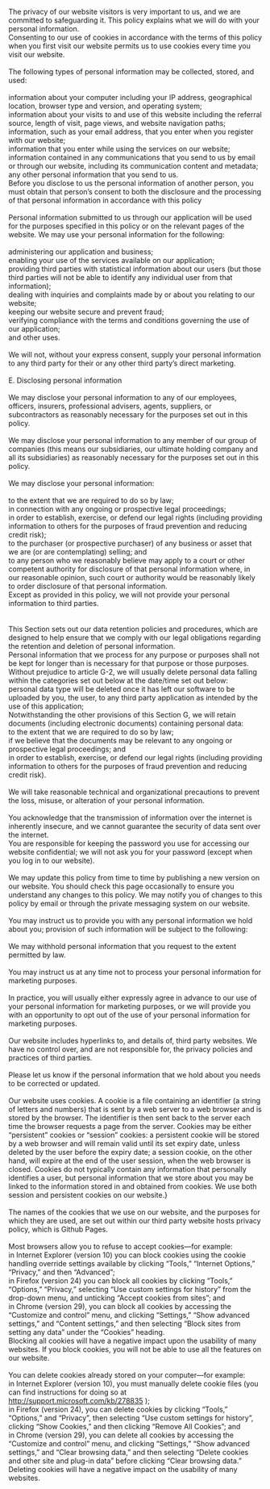 The privacy of our website visitors is very important to us, and we are committed to safeguarding it. This policy explains what we will do with your personal information.</br>
Consenting to our use of cookies in accordance with the terms of this policy when you first visit our website permits us to use cookies every time you visit our website.</br>
</br>
The following types of personal information may be collected, stored, and used:</br>
</br>
information about your computer including your IP address, geographical location, browser type and version, and operating system;</br>
information about your visits to and use of this website including the referral source, length of visit, page views, and website navigation paths;</br>
information, such as your email address, that you enter when you register with our website;</br>
information that you enter while using the services on our website;</br>
information contained in any communications that you send to us by email or through our website, including its communication content and metadata;</br>
any other personal information that you send to us.</br>
Before you disclose to us the personal information of another person, you must obtain that person’s consent to both the disclosure and the processing of that personal information in accordance with this policy</br>
</br>
Personal information submitted to us through our application will be used for the purposes specified in this policy or on the relevant pages of the website. We may use your personal information for the following:</br>
</br>
administering our application and business;</br>
enabling your use of the services available on our application;</br>
providing third parties with statistical information about our users (but those third parties will not be able to identify any individual user from that information);</br>
dealing with inquiries and complaints made by or about you relating to our website;</br>
keeping our website secure and prevent fraud;</br>
verifying compliance with the terms and conditions governing the use of our application;</br>
and other uses.</br>
</br>
We will not, without your express consent, supply your personal information to any third party for their or any other third party’s direct marketing.</br>
</br>
E. Disclosing personal information</br>
</br>
We may disclose your personal information to any of our employees, officers, insurers, professional advisers, agents, suppliers, or subcontractors as reasonably necessary for the purposes set out in this policy.</br>
</br>
We may disclose your personal information to any member of our group of companies (this means our subsidiaries, our ultimate holding company and all its subsidiaries) as reasonably necessary for the purposes set out in this policy.</br>
</br>
We may disclose your personal information:</br>
</br>
to the extent that we are required to do so by law;</br>
in connection with any ongoing or prospective legal proceedings;</br>
in order to establish, exercise, or defend our legal rights (including providing information to others for the purposes of fraud prevention and reducing credit risk);</br>
to the purchaser (or prospective purchaser) of any business or asset that we are (or are contemplating) selling; and</br>
to any person who we reasonably believe may apply to a court or other competent authority for disclosure of that personal information where, in our reasonable opinion, such court or authority would be reasonably likely to order disclosure of that personal information.</br>
Except as provided in this policy, we will not provide your personal information to third parties.</br>
</br>
</br>
This Section sets out our data retention policies and procedures, which are designed to help ensure that we comply with our legal obligations regarding the retention and deletion of personal information.</br>
Personal information that we process for any purpose or purposes shall not be kept for longer than is necessary for that purpose or those purposes.</br>
Without prejudice to article G-2, we will usually delete personal data falling within the categories set out below at the date/time set out below:</br>
personal data type will be deleted once it has left our software to be uploaded by you, the user, to any third party application as intended by the use of this application; </br>
Notwithstanding the other provisions of this Section G, we will retain documents (including electronic documents) containing personal data:</br>
to the extent that we are required to do so by law;</br>
if we believe that the documents may be relevant to any ongoing or prospective legal proceedings; and</br>
in order to establish, exercise, or defend our legal rights (including providing information to others for the purposes of fraud prevention and reducing credit risk).</br>
</br>
We will take reasonable technical and organizational precautions to prevent the loss, misuse, or alteration of your personal information.</br>
</br>
You acknowledge that the transmission of information over the internet is inherently insecure, and we cannot guarantee the security of data sent over the internet.</br>
You are responsible for keeping the password you use for accessing our website confidential; we will not ask you for your password (except when you log in to our website).</br>
</br>
We may update this policy from time to time by publishing a new version on our website. You should check this page occasionally to ensure you understand any changes to this policy. We may notify you of changes to this policy by email or through the private messaging system on our website.</br>
</br>
You may instruct us to provide you with any personal information we hold about you; provision of such information will be subject to the following:</br>
</br>
We may withhold personal information that you request to the extent permitted by law.</br>
</br>
You may instruct us at any time not to process your personal information for marketing purposes.</br>
</br>
In practice, you will usually either expressly agree in advance to our use of your personal information for marketing purposes, or we will provide you with an opportunity to opt out of the use of your personal information for marketing purposes.</br>
</br>
Our website includes hyperlinks to, and details of, third party websites. We have no control over, and are not responsible for, the privacy policies and practices of third parties.</br>
</br>
Please let us know if the personal information that we hold about you needs to be corrected or updated.</br>
</br>
Our website uses cookies. A cookie is a file containing an identifier (a string of letters and numbers) that is sent by a web server to a web browser and is stored by the browser. The identifier is then sent back to the server each time the browser requests a page from the server. Cookies may be either “persistent” cookies or “session” cookies: a persistent cookie will be stored by a web browser and will remain valid until its set expiry date, unless deleted by the user before the expiry date; a session cookie, on the other hand, will expire at the end of the user session, when the web browser is closed. Cookies do not typically contain any information that personally identifies a user, but personal information that we store about you may be linked to the information stored in and obtained from cookies. We use both session and persistent cookies on our website.}</br>
</br>
The names of the cookies that we use on our website, and the purposes for which they are used, are set out within our third party website hosts privacy policy, which is Github Pages.</br>
</br>
Most browsers allow you to refuse to accept cookies—for example:</br>
in Internet Explorer (version 10) you can block cookies using the cookie handling override settings available by clicking “Tools,” “Internet Options,” “Privacy,” and then “Advanced”;</br>
in Firefox (version 24) you can block all cookies by clicking “Tools,” “Options,” “Privacy,” selecting “Use custom settings for history” from the drop-down menu, and unticking “Accept cookies from sites”; and</br>
in Chrome (version 29), you can block all cookies by accessing the “Customize and control” menu, and clicking “Settings,” “Show advanced settings,” and “Content settings,” and then selecting “Block sites from setting any data” under the “Cookies” heading.</br>
Blocking all cookies will have a negative impact upon the usability of many websites. If you block cookies, you will not be able to use all the features on our website.</br>
</br>
You can delete cookies already stored on your computer—for example:</br>
in Internet Explorer (version 10), you must manually delete cookie files (you can find instructions for doing so at http://support.microsoft.com/kb/278835 );</br>
in Firefox (version 24), you can delete cookies by clicking “Tools,” “Options,” and “Privacy”, then selecting “Use custom settings for history”, clicking “Show Cookies,” and then clicking “Remove All Cookies”; and</br>
in Chrome (version 29), you can delete all cookies by accessing the “Customize and control” menu, and clicking “Settings,” “Show advanced settings,” and “Clear browsing data,” and then selecting “Delete cookies and other site and plug-in data” before clicking “Clear browsing data.”</br>
Deleting cookies will have a negative impact on the usability of many websites.</br>
</br>
